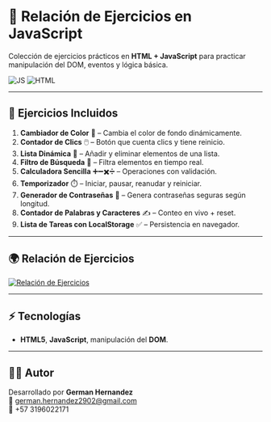 # 📘 Relación de Ejercicios en JavaScript

Colección de ejercicios prácticos en **HTML + JavaScript** para practicar manipulación del DOM, eventos y lógica básica.

![JS](https://img.shields.io/badge/JavaScript-F7DF1E?style=for-the-badge&logo=javascript&logoColor=black)
![HTML](https://img.shields.io/badge/HTML5-E34F26?style=for-the-badge&logo=html5&logoColor=white)

---

## 🚀 Ejercicios Incluidos
1. **Cambiador de Color** 🎨 – Cambia el color de fondo dinámicamente.  
2. **Contador de Clics** 🖱️ – Botón que cuenta clics y tiene reinicio.  
3. **Lista Dinámica** 📝 – Añadir y eliminar elementos de una lista.  
4. **Filtro de Búsqueda** 🔎 – Filtra elementos en tiempo real.  
5. **Calculadora Sencilla** ➕➖✖️➗ – Operaciones con validación.  
6. **Temporizador** ⏱️ – Iniciar, pausar, reanudar y reiniciar.  
7. **Generador de Contraseñas** 🔐 – Genera contraseñas seguras según longitud.  
8. **Contador de Palabras y Caracteres** ✍️ – Conteo en vivo + reset.  
9. **Lista de Tareas con LocalStorage** ✅ – Persistencia en navegador.



---

## 🌍 Relación de Ejercicios
[![Relación de Ejercicios](https://img.shields.io/badge/Ver-Relación%20de%20Ejercicios-blue?style=for-the-badge)](https://germanhernandez2902.github.io/ejercicios-js/)

---

## ⚡ Tecnologías
- **HTML5**, **JavaScript**, manipulación del **DOM**.

---

## 👨‍💻 Autor
Desarrollado por **German Hernandez**  
📧 german.hernandez2902@gmail.com  
📱 +57 3196022171

